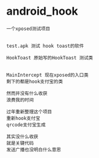 # android_hook

	一个xposed测试项目  


	test.apk 测试 hook toast的软件  

	HookToast 原始写的HookToast 测试类  


	MainIntercept 现在xposed的入口类  
	剩下的都是hook支付宝的类

	然而并没有什么收获
	浪费我的时间

	过年重新整理这个项目
	重新hook支付宝  
	qrcode支付宝生成  

	其实没什么收获
	就是关键代码
	发送广播也没明白什么意思   